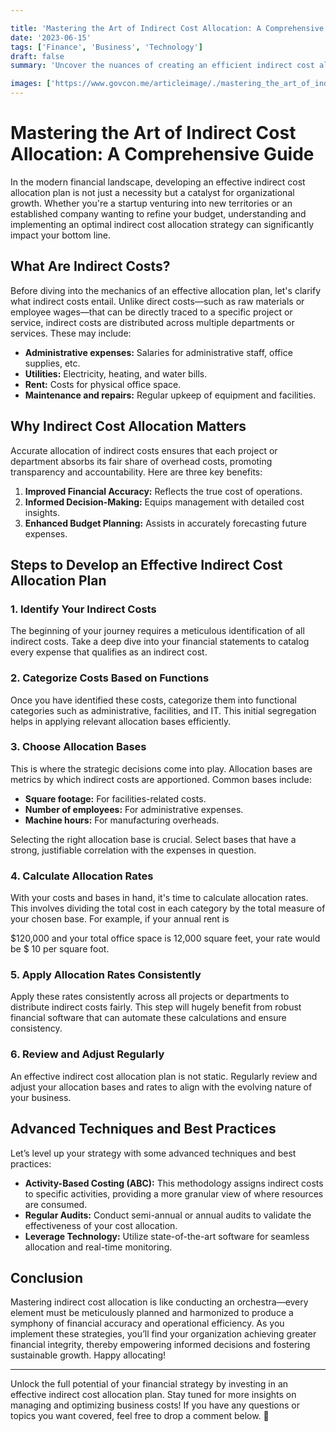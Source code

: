 ```yaml
---

title: 'Mastering the Art of Indirect Cost Allocation: A Comprehensive Guide'
date: '2023-06-15'
tags: ['Finance', 'Business', 'Technology']
draft: false
summary: 'Uncover the nuances of creating an efficient indirect cost allocation plan, tailored to boost your organization’s financial integrity and operational efficiency.'

images: ['https://www.govcon.me/articleimage/./mastering_the_art_of_indirect_cost_allocation_a_comprehensive_guide.webp']
---
```


# Mastering the Art of Indirect Cost Allocation: A Comprehensive Guide

In the modern financial landscape, developing an effective indirect cost allocation plan is not just a necessity but a catalyst for organizational growth. Whether you're a startup venturing into new territories or an established company wanting to refine your budget, understanding and implementing an optimal indirect cost allocation strategy can significantly impact your bottom line.

## What Are Indirect Costs?

Before diving into the mechanics of an effective allocation plan, let's clarify what indirect costs entail. Unlike direct costs—such as raw materials or employee wages—that can be directly traced to a specific project or service, indirect costs are distributed across multiple departments or services. These may include:

- **Administrative expenses:** Salaries for administrative staff, office supplies, etc.
- **Utilities:** Electricity, heating, and water bills.
- **Rent:** Costs for physical office space.
- **Maintenance and repairs:** Regular upkeep of equipment and facilities.

## Why Indirect Cost Allocation Matters

Accurate allocation of indirect costs ensures that each project or department absorbs its fair share of overhead costs, promoting transparency and accountability. Here are three key benefits:

1. **Improved Financial Accuracy:** Reflects the true cost of operations.
2. **Informed Decision-Making:** Equips management with detailed cost insights.
3. **Enhanced Budget Planning:** Assists in accurately forecasting future expenses.

## Steps to Develop an Effective Indirect Cost Allocation Plan

### 1. Identify Your Indirect Costs

The beginning of your journey requires a meticulous identification of all indirect costs. Take a deep dive into your financial statements to catalog every expense that qualifies as an indirect cost.

### 2. Categorize Costs Based on Functions

Once you have identified these costs, categorize them into functional categories such as administrative, facilities, and IT. This initial segregation helps in applying relevant allocation bases efficiently.

### 3. Choose Allocation Bases

This is where the strategic decisions come into play. Allocation bases are metrics by which indirect costs are apportioned. Common bases include:

- **Square footage:** For facilities-related costs.
- **Number of employees:** For administrative expenses.
- **Machine hours:** For manufacturing overheads.

Selecting the right allocation base is crucial. Select bases that have a strong, justifiable correlation with the expenses in question.

### 4. Calculate Allocation Rates

With your costs and bases in hand, it's time to calculate allocation rates. This involves dividing the total cost in each category by the total measure of your chosen base. For example, if your annual rent is 

$120,000 and your total office space is 12,000 square feet, your rate would be $
10 per square foot.

### 5. Apply Allocation Rates Consistently

Apply these rates consistently across all projects or departments to distribute indirect costs fairly. This step will hugely benefit from robust financial software that can automate these calculations and ensure consistency.

### 6. Review and Adjust Regularly

An effective indirect cost allocation plan is not static. Regularly review and adjust your allocation bases and rates to align with the evolving nature of your business.

## Advanced Techniques and Best Practices

Let’s level up your strategy with some advanced techniques and best practices:

- **Activity-Based Costing (ABC):** This methodology assigns indirect costs to specific activities, providing a more granular view of where resources are consumed.
- **Regular Audits:** Conduct semi-annual or annual audits to validate the effectiveness of your cost allocation.
- **Leverage Technology:** Utilize state-of-the-art software for seamless allocation and real-time monitoring.

## Conclusion

Mastering indirect cost allocation is like conducting an orchestra—every element must be meticulously planned and harmonized to produce a symphony of financial accuracy and operational efficiency. As you implement these strategies, you’ll find your organization achieving greater financial integrity, thereby empowering informed decisions and fostering sustainable growth. Happy allocating! 

---

Unlock the full potential of your financial strategy by investing in an effective indirect cost allocation plan. Stay tuned for more insights on managing and optimizing business costs! If you have any questions or topics you want covered, feel free to drop a comment below. 🚀